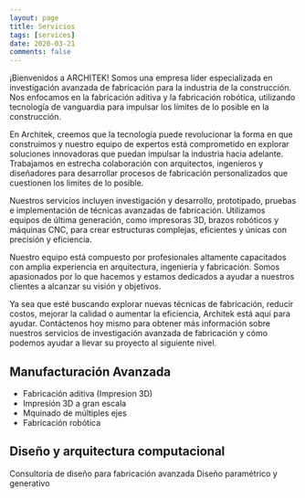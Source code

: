 ```yaml
---
layout: page
title: Servicios
tags: [services]
date: 2020-03-21
comments: false
---
```


¡Bienvenidos a ARCHITEK! Somos una empresa líder especializada en investigación avanzada de fabricación para la industria de la construcción. Nos enfocamos en la fabricación aditiva y la fabricación robótica, utilizando tecnología de vanguardia para impulsar los límites de lo posible en la construcción.

En Architek, creemos que la tecnología puede revolucionar la forma en que construimos y nuestro equipo de expertos está comprometido en explorar soluciones innovadoras que puedan impulsar la industria hacia adelante. Trabajamos en estrecha colaboración con arquitectos, ingenieros y diseñadores para desarrollar procesos de fabricación personalizados que cuestionen los límites de lo posible.

Nuestros servicios incluyen investigación y desarrollo, prototipado, pruebas e implementación de técnicas avanzadas de fabricación. Utilizamos equipos de última generación, como impresoras 3D, brazos robóticos y máquinas CNC, para crear estructuras complejas, eficientes y únicas con precisión y eficiencia.

Nuestro equipo está compuesto por profesionales altamente capacitados con amplia experiencia en arquitectura, ingeniería y fabricación. Somos apasionados por lo que hacemos y estamos dedicados a ayudar a nuestros clientes a alcanzar su visión y objetivos.

Ya sea que esté buscando explorar nuevas técnicas de fabricación, reducir costos, mejorar la calidad o aumentar la eficiencia, Architek está aquí para ayudar. Contáctenos hoy mismo para obtener más información sobre nuestros servicios de investigación avanzada de fabricación y cómo podemos ayudar a llevar su proyecto al siguiente nivel.

## Manufacturación Avanzada

- Fabricación aditiva (Impresion 3D)
- Impresión 3D a gran escala
- Mquinado de múltiples ejes
- Fabricación robótica

## Diseño y arquitectura computacional

Consultoría de diseño para fabricación avanzada
Diseño paramétrico y generativo
